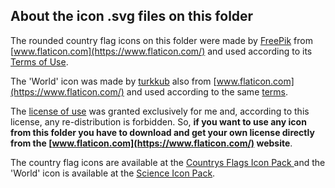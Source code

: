 ## About the icon .svg files on this folder

The rounded country flag icons on this folder were made by [FreePik](https://www.flaticon.com/authors/freepik) from [www.flaticon.com](https://www.flaticon.com/) and used according to its [Terms of Use](https://www.freepikcompany.com/legal#nav-flaticon).

The 'World' icon was made by [turkkub](https://www.flaticon.com/authors/turkkub) also from [www.flaticon.com](https://www.flaticon.com/) and used according to the same [terms](https://www.freepikcompany.com/legal#nav-flaticon). 

The [license of use](https://github.com/hpfilho/hpfilho.github.io/blob/master/map/icons/license/license-23035847.pdf) was granted exclusively for me and, according to this license, any re-distribution is forbidden. So, **if you want to use any icon from this folder you have to download and get your own license directly from the [www.flaticon.com](https://www.flaticon.com/) website**. 

The country flag icons are available at the [Countrys Flags Icon Pack
](https://www.flaticon.com/packs/countrys-flags) and the 'World' icon is available at the [Science Icon Pack](https://www.flaticon.com/packs/science-39).

